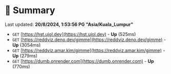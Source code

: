 # 📖 Summary
Last updated: **20/8/2024, 1:53:56 PG "Asia/Kuala_Lumpur"**

- `GET` [https://hst.ujol.dev](https://hst.ujol.dev) - **Up** (525ms)
- `GET` [https://reddviz.deno.dev/gimme](https://reddviz.deno.dev/gimme) - **Up** (3054ms)
- `GET` [https://reddviz.amar.kim/gimme](https://reddviz.amar.kim/gimme) - **Up** (279ms)
- `GET` [https://dumb.onrender.com](https://dumb.onrender.com) - **Up** (770ms)
